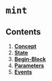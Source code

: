 <!--
order: 0
title: Mint Overview
parent:
  title: "mint"
-->

# `mint`

## Contents

1. **[Concept](01_concepts.md)**
2. **[State](02_state.md)**
3. **[Begin-Block](03_begin_block.md)**
4. **[Parameters](04_params.md)**
5. **[Events](05_events.md)**
